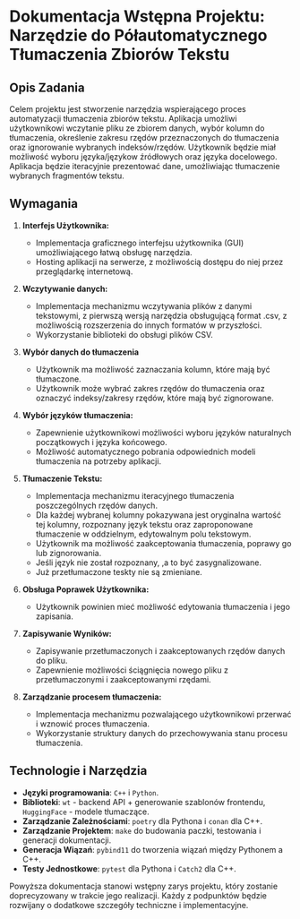 # Dokumentacja Wstępna Projektu: Narzędzie do Półautomatycznego Tłumaczenia Zbiorów Tekstu

## Opis Zadania

Celem projektu jest stworzenie narzędzia wspierającego proces automatyzacji tłumaczenia zbiorów tekstu. Aplikacja umożliwi użytkownikowi wczytanie pliku ze zbiorem danych, wybór kolumn do tłumaczenia, określenie zakresu rzędów przeznaczonych do tłumaczenia oraz ignorowanie wybranych indeksów/rzędów. Użytkownik będzie miał możliwość wyboru języka/językow źródłowych oraz języka docelowego. Aplikacja będzie iteracyjnie prezentować dane, umożliwiając tłumaczenie wybranych fragmentów tekstu.

## Wymagania
1. **Interfejs Użytkownika:**
   - Implementacja graficznego interfejsu użytkownika (GUI) umożliwiającego łatwą obsługę narzędzia.
   - Hosting aplikacji na serwerze, z możliwością dostępu do niej przez przeglądarkę internetową.

2. **Wczytywanie danych:**
   - Implementacja mechanizmu wczytywania plików z danymi tekstowymi, z pierwszą wersją narzędzia obsługującą format .csv, z możliwością rozszerzenia do innych formatów w przyszłości.
   - Wykorzystanie biblioteki do obsługi plików CSV.

3. **Wybór danych do tłumaczenia** 
   - Użytkownik ma możliwość zaznaczania kolumn, które mają być tłumaczone.
   - Użytkownik może wybrać zakres rzędów do tłumaczenia oraz oznaczyć indeksy/zakresy rzędów, które mają być zignorowane.

4. **Wybór języków tłumaczenia:**
   - Zapewnienie użytkownikowi możliwości wyboru języków naturalnych początkowych i języka końcowego.
   - Możliwość automatycznego pobrania odpowiednich modeli tłumaczenia na potrzeby aplikacji.

5. **Tłumaczenie Tekstu:**
   - Implementacja mechanizmu iteracyjnego tłumaczenia poszczególnych rzędów danych.
   - Dla każdej wybranej kolumny pokazywana jest oryginalna wartość tej kolumny, rozpoznany język tekstu oraz zaproponowane tłumaczenie w oddzielnym, edytowalnym polu tekstowym.
   - Użytkownik ma możliwość zaakceptowania tłumaczenia, poprawy go lub zignorowania.
   - Jeśli język nie został rozpoznany, ,a to być zasygnalizowane.
   - Już przetłumaczone teskty nie są zmieniane.

6. **Obsługa Poprawek Użytkownika:**
   - Użytkownik powinien mieć możliwość edytowania tłumaczenia i jego zapisania. 

7. **Zapisywanie Wyników:**
   - Zapisywanie przetłumaczonych i zaakceptowanych rzędów danych do pliku.
   - Zapewnienie możliwości ściągnięcia nowego pliku z przetłumaczonymi i zaakceptowanymi rzędami.

8. **Zarządzanie procesem tłumaczenia:**
    - Implementacja mechanizmu pozwalającego użytkownikowi przerwać i wznowić proces tłumaczenia.
    - Wykorzystanie struktury danych do przechowywania stanu procesu tłumaczenia.

## Technologie i Narzędzia

- **Języki programowania**: `C++` i `Python`.
- **Biblioteki**: `wt` - backend API + generowanie szablonów frontendu, `HuggingFace` - modele tłumaczące.
- **Zarządzanie Zależnościami**: `poetry` dla Pythona i `conan` dla C++.
- **Zarządzanie Projektem**: `make` do budowania paczki, testowania i generacji dokumentacji.
- **Generacja Wiązań**: `pybind11` do tworzenia wiązań między Pythonem a C++.
- **Testy Jednostkowe**: `pytest` dla Pythona i `Catch2` dla C++.


Powyższa dokumentacja stanowi wstępny zarys projektu, który zostanie doprecyzowany w trakcie jego realizacji. Każdy z podpunktów będzie rozwijany o dodatkowe szczegóły techniczne i implementacyjne.